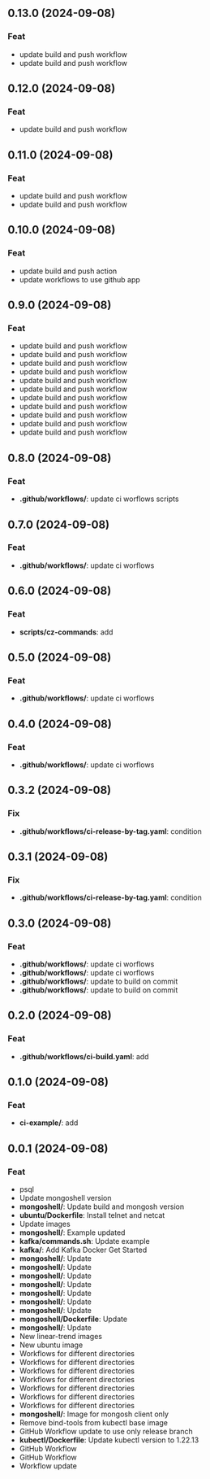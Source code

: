 ## 0.13.0 (2024-09-08)

### Feat

- update build and push workflow
- update build and push workflow

## 0.12.0 (2024-09-08)

### Feat

- update build and push workflow

## 0.11.0 (2024-09-08)

### Feat

- update build and push workflow
- update build and push workflow

## 0.10.0 (2024-09-08)

### Feat

- update build and push action
- update workflows to use github app

## 0.9.0 (2024-09-08)

### Feat

- update build and push workflow
- update build and push workflow
- update build and push workflow
- update build and push workflow
- update build and push workflow
- update build and push workflow
- update build and push workflow
- update build and push workflow
- update build and push workflow
- update build and push workflow
- update build and push workflow

## 0.8.0 (2024-09-08)

### Feat

- **.github/workflows/**: update ci worflows scripts

## 0.7.0 (2024-09-08)

### Feat

- **.github/workflows/**: update ci worflows

## 0.6.0 (2024-09-08)

### Feat

- **scripts/cz-commands**: add

## 0.5.0 (2024-09-08)

### Feat

- **.github/workflows/**: update ci worflows

## 0.4.0 (2024-09-08)

### Feat

- **.github/workflows/**: update ci worflows

## 0.3.2 (2024-09-08)

### Fix

- **.github/workflows/ci-release-by-tag.yaml**: condition

## 0.3.1 (2024-09-08)

### Fix

- **.github/workflows/ci-release-by-tag.yaml**: condition

## 0.3.0 (2024-09-08)

### Feat

- **.github/workflows/**: update ci worflows
- **.github/workflows/**: update ci worflows
- **.github/workflows/**: update to build on commit
- **.github/workflows/**: update to build on commit

## 0.2.0 (2024-09-08)

### Feat

- **.github/workflows/ci-build.yaml**: add

## 0.1.0 (2024-09-08)

### Feat

- **ci-example/**: add

## 0.0.1 (2024-09-08)

### Feat

- psql
- Update mongoshell version
- **mongoshell/**: Update build and mongosh version
- **ubuntu/Dockerfile**: Install telnet and netcat
- Update images
- **mongoshell/**: Example updated
- **kafka/commands.sh**: Update example
- **kafka/**: Add Kafka Docker Get Started
- **mongoshell/**: Update
- **mongoshell/**: Update
- **mongoshell/**: Update
- **mongoshell/**: Update
- **mongoshell/**: Update
- **mongoshell/**: Update
- **mongoshell/**: Update
- **mongoshell/Dockerfile**: Update
- **mongoshell/**: Update
- New linear-trend images
- New ubuntu image
- Workflows for different directories
- Workflows for different directories
- Workflows for different directories
- Workflows for different directories
- Workflows for different directories
- Workflows for different directories
- Workflows for different directories
- **mongoshell/**: Image for mongosh client only
- Remove bind-tools from kubectl base image
- GitHub Workflow update to use only release branch
- **kubectl/Dockerfile**: Update kubectl version to 1.22.13
- GitHub Workflow
- GitHub Workflow
- Workflow update
